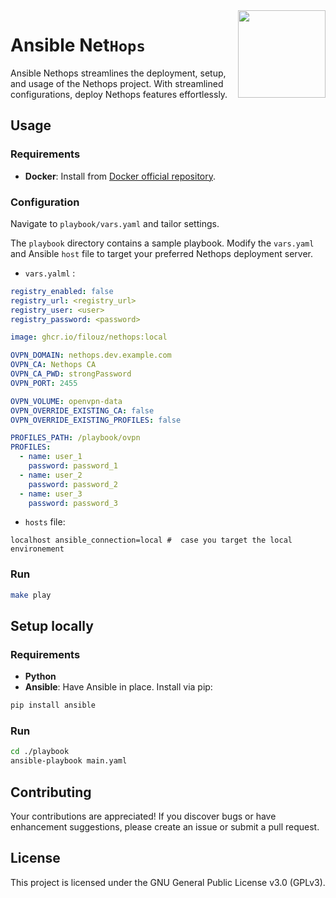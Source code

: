 
<img align="right" src="https://i.imgur.com/mAv9fj4.png" height="140"/>

# Ansible Net`Hops`

Ansible Nethops streamlines the deployment, setup, and usage of the Nethops project. With streamlined configurations, deploy Nethops features effortlessly.



## Usage


### Requirements
- **Docker**: Install from [Docker official repository](https://github.com/docker/docker-install).


### Configuration

Navigate to `playbook/vars.yaml` and tailor settings.

The `playbook` directory contains a sample playbook. Modify the `vars.yaml` and Ansible `host` file to target your preferred Nethops deployment server.

- `vars.yalml` :
```yaml
registry_enabled: false
registry_url: <registry_url>
registry_user: <user>
registry_password: <password>

image: ghcr.io/filouz/nethops:local

OVPN_DOMAIN: nethops.dev.example.com
OVPN_CA: Nethops CA
OVPN_CA_PWD: strongPassword
OVPN_PORT: 2455

OVPN_VOLUME: openvpn-data
OVPN_OVERRIDE_EXISTING_CA: false
OVPN_OVERRIDE_EXISTING_PROFILES: false

PROFILES_PATH: /playbook/ovpn
PROFILES:
  - name: user_1
    password: password_1
  - name: user_2
    password: password_2
  - name: user_3
    password: password_3
```

- `hosts` file:

```Hosts
localhost ansible_connection=local #  case you target the local environement 
```

### Run

```bash
make play
```

## Setup locally

### Requirements

- **Python**
- **Ansible**: Have Ansible in place. Install via pip:
```bash
pip install ansible
```

### Run

```bash
cd ./playbook
ansible-playbook main.yaml
```

## Contributing
Your contributions are appreciated! If you discover bugs or have enhancement suggestions, please create an issue or submit a pull request.

## License
This project is licensed under the GNU General Public License v3.0 (GPLv3).